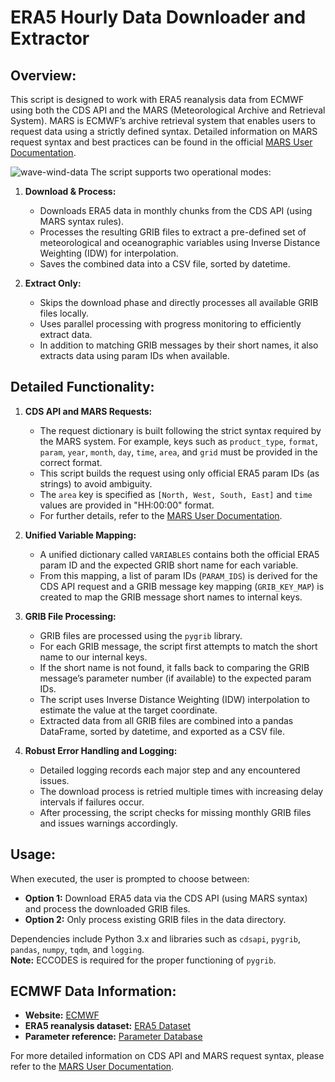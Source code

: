 # ERA5 Hourly Data Downloader and Extractor

## Overview:
This script is designed to work with ERA5 reanalysis data from ECMWF using both the CDS API and the MARS (Meteorological Archive and Retrieval System). MARS is ECMWF’s archive retrieval system that enables users to request data using a strictly defined syntax. Detailed information on MARS request syntax and best practices can be found in the official [MARS User Documentation](https://confluence.ecmwf.int/display/UDOC/MARS+user+documentation).

![wave-wind-data](https://github.com/user-attachments/assets/604c01f7-e701-438b-b44c-63ff0f00231d)
The script supports two operational modes:
1. **Download & Process:**
    - Downloads ERA5 data in monthly chunks from the CDS API (using MARS syntax rules).
    - Processes the resulting GRIB files to extract a pre-defined set of meteorological and oceanographic variables using Inverse Distance Weighting (IDW) for interpolation.
    - Saves the combined data into a CSV file, sorted by datetime.

2. **Extract Only:**
    - Skips the download phase and directly processes all available GRIB files locally.
    - Uses parallel processing with progress monitoring to efficiently extract data.
    - In addition to matching GRIB messages by their short names, it also extracts data using param IDs when available.

## Detailed Functionality:
1. **CDS API and MARS Requests:**
   - The request dictionary is built following the strict syntax required by the MARS system. For example, keys such as `product_type`, `format`, `param`, `year`, `month`, `day`, `time`, `area`, and `grid` must be provided in the correct format.
   - This script builds the request using only official ERA5 param IDs (as strings) to avoid ambiguity.
   - The `area` key is specified as `[North, West, South, East]` and `time` values are provided in "HH:00:00" format.
   - For further details, refer to the [MARS User Documentation](https://confluence.ecmwf.int/display/UDOC/MARS+user+documentation).

2. **Unified Variable Mapping:**
   - A unified dictionary called `VARIABLES` contains both the official ERA5 param ID and the expected GRIB short name for each variable.
   - From this mapping, a list of param IDs (`PARAM_IDS`) is derived for the CDS API request and a GRIB message key mapping (`GRIB_KEY_MAP`) is created to map the GRIB message short names to internal keys.

3. **GRIB File Processing:**
   - GRIB files are processed using the `pygrib` library.
   - For each GRIB message, the script first attempts to match the short name to our internal keys.
   - If the short name is not found, it falls back to comparing the GRIB message’s parameter number (if available) to the expected param IDs.
   - The script uses Inverse Distance Weighting (IDW) interpolation to estimate the value at the target coordinate.
   - Extracted data from all GRIB files are combined into a pandas DataFrame, sorted by datetime, and exported as a CSV file.

4. **Robust Error Handling and Logging:**
   - Detailed logging records each major step and any encountered issues.
   - The download process is retried multiple times with increasing delay intervals if failures occur.
   - After processing, the script checks for missing monthly GRIB files and issues warnings accordingly.

## Usage:
When executed, the user is prompted to choose between:
- **Option 1:** Download ERA5 data via the CDS API (using MARS syntax) and process the downloaded GRIB files.
- **Option 2:** Only process existing GRIB files in the data directory.

Dependencies include Python 3.x and libraries such as `cdsapi`, `pygrib`, `pandas`, `numpy`, `tqdm`, and `logging`.  
**Note:** ECCODES is required for the proper functioning of `pygrib`.

## ECMWF Data Information:
- **Website:** [ECMWF](https://www.ecmwf.int)
- **ERA5 reanalysis dataset:** [ERA5 Dataset](https://www.ecmwf.int/en/forecasts/dataset/ecmwf-reanalysis-v5)
- **Parameter reference:** [Parameter Database](https://codes.ecmwf.int/grib/param-db/)

For more detailed information on CDS API and MARS request syntax, please refer to the [MARS User Documentation](https://confluence.ecmwf.int/display/UDOC/MARS+user+documentation).
